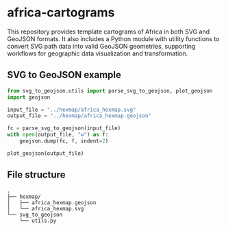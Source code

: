 # africa-cartograms

This repository provides template cartograms of Africa in both SVG and GeoJSON formats.
It also includes a Python module with utility functions to convert SVG path data into valid GeoJSON geometries, 
supporting workflows for geographic data visualization and transformation.

## SVG to GeoJSON example

```python
from svg_to_geojson.utils import parse_svg_to_geojson, plot_geojson
import geojson

input_file = "../hexmap/africa_hexmap.svg"
output_file = "../hexmap/africa_hexmap.geojson"

fc = parse_svg_to_geojson(input_file)
with open(output_file, "w") as f:
    geojson.dump(fc, f, indent=2)

plot_geojson(output_file)
```

## File structure

```
.
├── hexmap/  
│   ├── africa_hexmap.geojson
│   └── africa_hexmap.svg
└── svg_to_geojson
    └── utils.py
```


